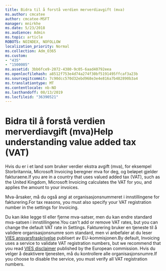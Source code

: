 ```yaml
---
title: Bidra til å forstå verdien merverdiavgift (mva)
ms.author: cmcatee
author: cmcatee-MSFT
manager: mnirkhe
ms.date: 5/23/2018
ms.audience: Admin
ms.topic: article
ROBOTS: NOINDEX, NOFOLLOW
localization_priority: Normal
ms.collection: Adm_O365
ms.custom:
- "435"
- "1500005"
ms.assetid: 3bb6fce9-2072-4380-9c05-6aad40792eea
ms.openlocfilehash: a8512f753e4d74a274f30bf5191495ffcaf3a23b
ms.sourcegitcommit: 7c90dcc570d32ebd968e3e4e816a7b482890b3a4
ms.translationtype: MT
ms.contentlocale: nb-NO
ms.lasthandoff: 08/13/2019
ms.locfileid: "36390521"
---
```

# <a name="help-understanding-value-added-tax-vat"></a><span data-ttu-id="e06a7-102">Bidra til å forstå verdien merverdiavgift (mva)</span><span class="sxs-lookup"><span data-stu-id="e06a7-102">Help understanding value added tax (VAT)</span></span>

<span data-ttu-id="e06a7-103">Hvis du er i et land som bruker verdier ekstra avgift (mva), for eksempel Storbritannia, Microsoft Invoicing beregner mva for deg, og beløpet gjelder fakturaene.</span><span class="sxs-lookup"><span data-stu-id="e06a7-103">If you are in a country that uses valued added tax (VAT), such as the United Kingdom, Microsoft Invoicing calculates the VAT for you, and applies the amount to your invoices.</span></span>
  
<span data-ttu-id="e06a7-104">Mva-årsaker, må du også angi at organisasjonsnummeret i innstillingene for fakturering.</span><span class="sxs-lookup"><span data-stu-id="e06a7-104">For tax reasons, you must also specify your VAT registration number in the settings for Invoicing.</span></span>
  
<span data-ttu-id="e06a7-105">Du kan ikke legge til eller fjerne mva-satser, men du kan endre standard mva-satsen i innstillingene.</span><span class="sxs-lookup"><span data-stu-id="e06a7-105">You can't add or remove VAT rates, but you can change the default VAT rate in Settings.</span></span> <span data-ttu-id="e06a7-106">Fakturering bruker en tjeneste til å validere organisasjonsnumre som standard, men vi anbefaler at du leser [VIES ansvarsfraskrivelse](https://go.microsoft.com/fwlink/?LinkID=841741) publisert av EU-kommisjonen.</span><span class="sxs-lookup"><span data-stu-id="e06a7-106">By default, Invoicing uses a service to validate VAT registration numbers, but we recommend that you read [VIES disclaimer](https://go.microsoft.com/fwlink/?LinkID=841741) published by the European commission.</span></span> <span data-ttu-id="e06a7-107">Hvis du velger å deaktivere tjenesten, må du kontrollere alle organisasjonsnumre.</span><span class="sxs-lookup"><span data-stu-id="e06a7-107">If you choose to disable the service, you must verify all VAT registration numbers.</span></span>
